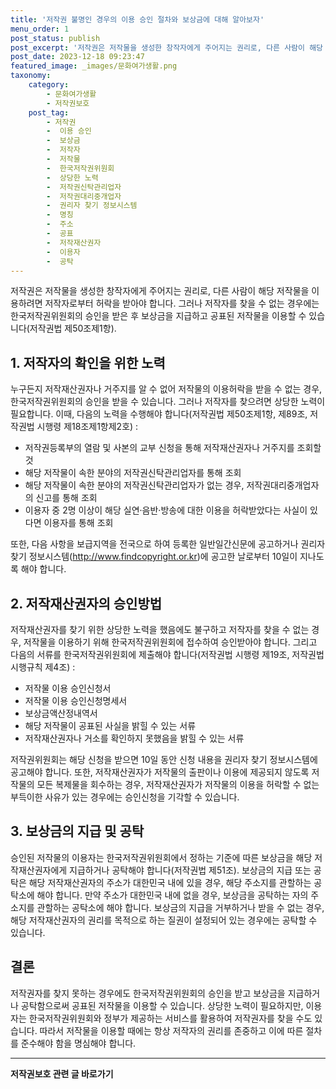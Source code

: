 ```yaml
---
title: '저작권 불명인 경우의 이용 승인 절차와 보상금에 대해 알아보자'
menu_order: 1
post_status: publish
post_excerpt: '저작권은 저작물을 생성한 창작자에게 주어지는 권리로, 다른 사람이 해당 저작물을 이용하려면 저작자로부터 허락을 받아야 합니다. 그러나 저작자를 찾을 수 없는 경우에는 한국저작권위원회의 승인을 받은 후 보상금을 지급하고 공표된 저작물을 이용할 수 있습니다 저작권법 제50조제1항 .'
post_date: 2023-12-18 09:23:47
featured_image: _images/문화여가생활.png
taxonomy:
    category:
        - 문화여가생활
        - 저작권보호
    post_tag:
        - 저작권
        -  이용 승인
        -  보상금
        -  저작자
        -  저작물
        -  한국저작권위원회
        -  상당한 노력
        -  저작권신탁관리업자
        -  저작권대리중개업자
        -  권리자 찾기 정보시스템
        -  명칭
        -  주소
        -  공표
        -  저작재산권자
        -  이용자
        -  공탁
---
```



저작권은 저작물을 생성한 창작자에게 주어지는 권리로, 다른 사람이 해당 저작물을 이용하려면 저작자로부터 허락을 받아야 합니다. 그러나 저작자를 찾을 수 없는 경우에는 한국저작권위원회의 승인을 받은 후 보상금을 지급하고 공표된 저작물을 이용할 수 있습니다(저작권법 제50조제1항).

## 1. 저작자의 확인을 위한 노력

누구든지 저작재산권자나 거주지를 알 수 없어 저작물의 이용허락을 받을 수 없는 경우, 한국저작권위원회의 승인을 받을 수 있습니다. 그러나 저작자를 찾으려면 상당한 노력이 필요합니다. 이때, 다음의 노력을 수행해야 합니다(저작권법 제50조제1항, 제89조, 저작권법 시행령 제18조제1항제2호) :

- 저작권등록부의 열람 및 사본의 교부 신청을 통해 저작재산권자나 거주지를 조회할 것
- 해당 저작물이 속한 분야의 저작권신탁관리업자를 통해 조회
- 해당 저작물이 속한 분야의 저작권신탁관리업자가 없는 경우, 저작권대리중개업자의 신고를 통해 조회
- 이용자 중 2명 이상이 해당 실연·음반·방송에 대한 이용을 허락받았다는 사실이 있다면 이용자를 통해 조회

또한, 다음 사항을 보급지역을 전국으로 하여 등록한 일반일간신문에 공고하거나 권리자 찾기 정보시스템(http://www.findcopyright.or.kr)에 공고한 날로부터 10일이 지나도록 해야 합니다.

## 2. 저작재산권자의 승인방법

저작재산권자를 찾기 위한 상당한 노력을 했음에도 불구하고 저작자를 찾을 수 없는 경우, 저작물을 이용하기 위해 한국저작권위원회에 접수하여 승인받아야 합니다. 그리고 다음의 서류를 한국저작권위원회에 제출해야 합니다(저작권법 시행령 제19조, 저작권법 시행규칙 제4조) :

- 저작물 이용 승인신청서
- 저작물 이용 승인신청명세서
- 보상금액산정내역서
- 해당 저작물이 공표된 사실을 밝힐 수 있는 서류
- 저작재산권자나 거소를 확인하지 못했음을 밝힐 수 있는 서류

저작권위원회는 해당 신청을 받으면 10일 동안 신청 내용을 권리자 찾기 정보시스템에 공고해야 합니다. 또한, 저작재산권자가 저작물의 출판이나 이용에 제공되지 않도록 저작물의 모든 복제물을 회수하는 경우, 저작재산권자가 저작물의 이용을 허락할 수 없는 부득이한 사유가 있는 경우에는 승인신청을 기각할 수 있습니다.

## 3. 보상금의 지급 및 공탁

승인된 저작물의 이용자는 한국저작권위원회에서 정하는 기준에 따른 보상금을 해당 저작재산권자에게 지급하거나 공탁해야 합니다(저작권법 제51조). 보상금의 지급 또는 공탁은 해당 저작재산권자의 주소가 대한민국 내에 있을 경우, 해당 주소지를 관할하는 공탁소에 해야 합니다. 만약 주소가 대한민국 내에 없을 경우, 보상금을 공탁하는 자의 주소지를 관할하는 공탁소에 해야 합니다. 보상금의 지급을 거부하거나 받을 수 없는 경우, 해당 저작재산권자의 권리를 목적으로 하는 질권이 설정되어 있는 경우에는 공탁할 수 있습니다.

## 결론

저작권자를 찾지 못하는 경우에도 한국저작권위원회의 승인을 받고 보상금을 지급하거나 공탁함으로써 공표된 저작물을 이용할 수 있습니다. 상당한 노력이 필요하지만, 이용자는 한국저작권위원회와 정부가 제공하는 서비스를 활용하여 저작권자를 찾을 수도 있습니다. 따라서 저작물을 이용할 때에는 항상 저작자의 권리를 존중하고 이에 따른 절차를 준수해야 함을 명심해야 합니다.
<!-- wp:separator -->
<hr class="wp-block-separator has-alpha-channel-opacity"/>
<!-- /wp:separator -->

<!-- wp:group {"backgroundColor":"base","layout":{"type":"constrained"}} -->
<div class="wp-block-group has-base-background-color has-background"><!-- wp:paragraph {"align":"center","fontSize":"medium"} -->
<p class="has-text-align-center has-large-font-size"><strong>저작권보호 관련 글 바로가기</strong></p>
<!-- /wp:paragraph -->


<!-- wp:latest-posts
{"categories":[{"id":14799,"count":19,"description":"","link":"https://uknowlaw.com/category/%ec%a0%80%ec%9e%91%ea%b6%8c%eb%b3%b4%ed%98%b8/","name":"저작권보호","slug":"저작권보호","taxonomy":"category","parent":0,"meta":[],"_links":{"self":[{"href":"https://uknowlaw.com/wp-json/wp/v2/categories/14799"}],"collection":[{"href":"https://uknowlaw.com/wp-json/wp/v2/categories"}],"about":[{"href":"https://uknowlaw.com/wp-json/wp/v2/taxonomies/category"}],"wp:post_type":[{"href":"https://uknowlaw.com/wp-json/wp/v2/posts?categories=14799"}],"curies":[{"name":"wp","href":"https://api.w.org/{rel}","templated":true}]}}],"postsToShow":100,"excerptLength":28,"postLayout":"grid","columns":2,"featuredImageAlign":"left","featuredImageSizeSlug":"large","fontSize":"small"} /--></div>
<!-- /wp:group -->